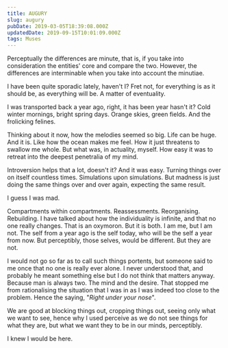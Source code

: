 ```yaml
---
title: AUGURY
slug: augury
pubDate: 2019-03-05T18:39:08.000Z
updatedDate: 2019-09-15T10:01:09.000Z
tags: Muses
---
```


Perceptually the differences are minute, that is, if you take into consideration the entities' core and compare the two. However, the differences are interminable when you take into account the minutiae.

I have been quite sporadic lately, haven't I? Fret not, for everything is as it should be, as everything will be. A matter of eventuality.

I was transported back a year ago, right, it has been year hasn't it? Cold winter mornings, bright spring days. Orange skies, green fields. And the frolicking felines.

Thinking about it now, how the melodies seemed so big. Life can be huge. And it is. Like how the ocean makes me feel. How it just threatens to swallow me whole. But what was, in actuality, myself. How easy it was to retreat into the deepest penetralia of my mind.

Introversion helps that a lot, doesn't it? And it was easy. Turning things over on itself countless times. Simulations upon simulations. But madness is just doing the same things over and over again, expecting the same result.

I guess I was mad.

Compartments within compartments. Reassessments. Reorganising. Rebuilding. I have talked about how the individuality is infinite, and that no one really changes. That is an oxymoron. But it is both. I am me, but I am not. The self from a year ago is the self today, who will be the self a year from now. But perceptibly, those selves, would be different. But they are not.

I would not go so far as to call such things portents, but someone said to me once that no one is really ever alone. I never understood that, and probably he meant something else but I do not think that matters anyway. Because man is always two. The mind and the desire. That stopped me from rationalising the situation that I was in as I was indeed too close to the problem. Hence the saying, "*Right under your nose*".

We are good at blocking things out, cropping things out, seeing only what we want to see, hence why I used perceive as we do not see things for what they are, but what we want they to be in our minds, perceptibly.

I knew I would be here.

